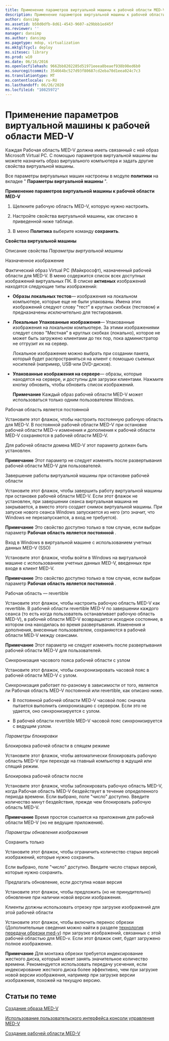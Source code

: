 ```yaml
---
title: Применение параметров виртуальной машины к рабочей области MED-V
description: Применение параметров виртуальной машины к рабочей области MED-V
author: dansimp
ms.assetid: b50d0dfb-8d61-4543-9607-a29bbb1ed45f
ms.reviewer: ''
manager: dansimp
ms.author: dansimp
ms.pagetype: mdop, virtualization
ms.mktglfcycl: deploy
ms.sitesec: library
ms.prod: w10
ms.date: 06/16/2016
ms.openlocfilehash: 9662bb8202285d51971eeea8beaef938b98ed6b0
ms.sourcegitcommit: 354664bc527d93f80687cd2eba70d1eea024c7c3
ms.translationtype: MT
ms.contentlocale: ru-RU
ms.lasthandoff: 06/26/2020
ms.locfileid: "10825972"
---
```

# Применение параметров виртуальной машины к рабочей области MED-V


Каждая Рабочая область MED-V должна иметь связанный с ней образ Microsoft Virtual PC. С помощью параметров виртуальной машины вы можете назначить образ виртуального компьютера и задать другие свойства виртуальной машины.

Все параметры виртуальных машин настроены в модуле **политики** на вкладке " **Параметры виртуальной машины** ".

**Применение параметров виртуальной машины к рабочей области MED-V**

1.  Щелкните рабочую область MED-V, которую нужно настроить.

2.  Настройте свойства виртуальной машины, как описано в приведенной ниже таблице.

3.  В меню **Политика** выберите команду **сохранить**.

**Свойства виртуальной машины**

Описание свойства *Параметры виртуальной машины*

Назначенное изображение

Фактический образ Virtual PC (Майкрософт), назначенный рабочей области для MED-V. В меню содержится список всех доступных изображений виртуальных ПК. В списке **активных** изображений находятся следующие типы изображений:

-   **Образы локальных тестов**— изображения на локальном компьютере, которые еще не были упакованы. Имена этих изображений следуют слову "тест" в круглых скобках (тестовом) и предназначены исключительно для тестирования.

-   **Локальные Упакованные изображения**— Упакованные изображения на локальном компьютере. За этими изображениями следует слово "Местная" в круглых скобках (локально), которое не может быть загружено клиентами до тех пор, пока администратор не отгрузит их на сервер.

    Локальное изображение можно выбрать при создании пакета, который будет распространяться на клиент с помощью съемных носителей (например, USB-или DVD-дисков).

-   **Упакованные изображения на сервере**— образы, которые находятся на сервере, и доступны для загрузки клиентами. Нажмите кнопку обновить, чтобы обновить список изображений.

    **Примечание**  Каждый образ рабочей области MED-V может использоваться только одним пользователем Windows.

     

Рабочая область является постоянной

Установите этот флажок, чтобы настроить постоянную рабочую область для MED-V. В постоянной рабочей области MED-V при остановке рабочей области MED-v изменения и дополнения к рабочей области MED-V сохраняются в рабочей области MED-V.

Для рабочей области домена MED-V этот параметр должен быть установлен.

**Примечание**  Этот параметр не следует изменять после развертывания рабочей области MED-V для пользователей.

 

Завершение работы виртуальной машины при остановке рабочей области

Установите этот флажок, чтобы завершить работу виртуальной машины при остановке рабочей области MED-V. Если этот флажок не установлен, при завершении сеанса виртуальная машина не закрывается, а вместо этого создает снимок виртуальной машины. При запуске нового сеанса Windows запускается из него (это значит, что Windows не перезапускается, а вход не требуется).

**Примечание**  Это свойство доступно только в том случае, если выбран параметр **Рабочая область является постоянной** .

 

Вход в Windows в виртуальной машине с использованием учетных данных MED-V (SSO)

Установите этот флажок, чтобы войти в Windows на виртуальной машине с использованием учетных данных MED-V, введенных при входе в клиент MED-V.

**Примечание**  Это свойство доступно только в том случае, если выбран параметр **Рабочая область является постоянной** .

 

Рабочая область — revertible

Установите этот флажок, чтобы настроить рабочую область MED-V как revertible. В рабочей области revertible MED-V по завершении каждого сеанса (то есть когда пользователь останавливает рабочую область MED-V), в рабочей области MED-V возвращается исходное состояние, в котором она находилась во время развертывания. Изменения и дополнения, внесенные пользователем, сохраняются в рабочей области MED-V между сеансами.

**Примечание**  Этот параметр не следует изменять после развертывания рабочей области MED-V для пользователей.

 

Синхронизация часового пояса рабочей области с узлом

Установите этот флажок, чтобы синхронизировать часовой пояс в рабочей области MED-V с узлом.

Синхронизация работает по-разному в зависимости от того, является ли Рабочая область MED-V постоянной или revertible, как описано ниже.

-   В постоянной рабочей области MED-V часовой пояс сначала пытается выполнить синхронизацию с сервером. Если это не удается, оно синхронизируется с узлом.

-   В рабочей области revertible MED-V часовой пояс синхронизируется с ведущим узлом.

*Параметры блокировки*

Блокировка рабочей области в спящем режиме

Установите этот флажок, чтобы автоматически блокировать рабочую область MED-V при переходе на главный компьютер в ждущий или спящий режим.

Блокировка рабочей области после

Установите этот флажок, чтобы заблокировать рабочую область MED-V, когда Рабочая область MED-V бездействует в течение определенного периода времени. Если выбрано, поле "число" доступно. Введите количество минут бездействия, прежде чем блокировать рабочую область MED-V.

**Примечание**  Время простоя ссылается на приложения для рабочей области MED-V (но не ведущие приложения).

 

*Параметры обновления изображения*

Сохранить только

Установите этот флажок, чтобы ограничить количество старых версий изображений, которые нужно сохранить.

Если выбрано, поле "число" доступно. Введите число старых версий, которые нужно сохранить.

Предлагать обновление, если доступна новая версия

Установите этот флажок, чтобы предложить (но не принудительно) обновление при наличии новой версии изображения.

Клиенты должны использовать отрезку при загрузке изображений для этой рабочей области

Установите этот флажок, чтобы включить перенос обрезки (Дополнительные сведения можно найти в разделе [технология передачи обрезки med-v](med-v-trim-transfer-technology-medvv2.md)) при загрузке изображений, связанных с этой рабочей областью для MED-v. Если этот флажок снят, будет загружено полное изображение.

**Примечание**  Для монтажа обрезки требуется индексирование жесткого диска, который может занять значительное количество времени. Рекомендуется использовать передачу усечения, если индексирование жесткого диска более эффективно, чем при загрузке новой версии изображения, например при загрузке версии изображения, похожей на текущую версию.

 

 

## Статьи по теме


[Создание образа MED-V](creating-a-med-v-image.md)

[Использование пользовательского интерфейса консоли управления MED-V](using-the-med-v-management-console-user-interface.md)

[Создание рабочей области MED-V](creating-a-med-v-workspacemedv-10-sp1.md)

 

 





